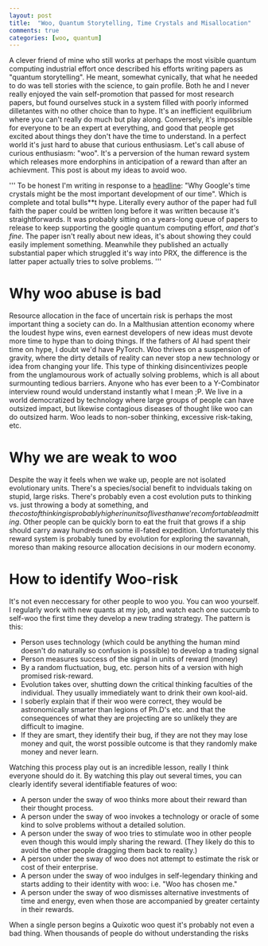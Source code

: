 ```yaml
---
layout: post
title:  "Woo, Quantum Storytelling, Time Crystals and Misallocation"
comments: true
categories: [woo, quantum]
---
```


A clever friend of mine who still works at perhaps the most visible quantum computing industrial effort once described his efforts writing papers as "quantum storytelling". He meant, somewhat cynically, that what he needed to do was tell stories with the science, to gain profile. Both he and I never really enjoyed the vain self-promotion that passed for most research papers, but found ourselves stuck in a system filled with poorly informed dilletantes with no other choice than to hype. It's an inefficient equilibrium where you can't really do much but play along. Conversely, it's impossible for everyone to be an expert at everything, and good that people get excited about things they don't have the time to understand. In a perfect world it's just hard to abuse that curious enthusiasm. Let's call abuse of curious enthusiasm: "woo". It's a perversion of the human reward system which releases more endorphins in anticipation of a reward than after an achievment. This post is about my ideas to avoid woo.

'''
To be honest I'm writing in response to a [headline](https://news.google.com/articles/CAIiEGkslEWMG6GBI-jG0hDhA-kqFwgEKg4IACoGCAowl7gmMPL_BTCUh8wG?hl=en-US&gl=US&ceid=US%3Aen): "Why Google's time crystals might be the most important development of our time". Which is complete and total bulls**t hype. Literally every author of the paper had full faith the paper could be written long before it was written because it's straightforwards. It was probably sitting on a years-long queue of papers to release to keep supporting the google quantum computing effort, _and that's fine_. The paper isn't really about new ideas, it's about showing they could easily implement something. Meanwhile they published an actually substantial paper which struggled it's way into PRX, the difference is the latter paper actually tries to solve problems.
'''

# Why woo abuse is bad
Resource allocation in the face of uncertain risk is perhaps the most important thing a society can do. In a Malthusian attention economy where the loudest hype wins, even earnest developers of new ideas must devote more time to hype than to doing things. If the fathers of AI had spent their time on hype, I doubt we'd have PyTorch. Woo thrives on a suspension of gravity, where the dirty details of reality can never stop a new technology or idea from changing your life. This type of thinking disincentivizes people from the unglamourous work of actually solving problems, which is all about surmounting tedious barriers. Anyone who has ever been to a Y-Combinator interview round would understand instantly what I mean ;P. We live in a world democratized by technology where large groups of people can have outsized impact, but likewise contagious diseases of thought like woo can do outsized harm. Woo leads to non-sober thinking, excessive risk-taking, etc.

# Why we are weak to woo
Despite the way it feels when we wake up, people are not isolated evolutionary units. There's a species/social benefit to indviduals taking on stupid, large risks. There's probably even a cost evolution puts to thinking vs. just throwing a body at something, and $the cost of thinking is probably higher in units of lives than we're comfortable admitting.$ Other people can be quickly born to eat the fruit that grows if a ship should carry away hundreds on some ill-fated expedition. Unfortunately this reward system is probably tuned by evolution for exploring the savannah, moreso than making resource allocation decisions in our modern economy.

# How to identify Woo-risk
It's not even neccessary for other people to woo you. You can woo yourself. I regularly work with new quants at my job, and watch each one succumb to self-woo the first time they develop a new trading strategy. The pattern is this:

- Person uses technology (which could be anything the human mind doesn't do naturally so confusion is possible) to develop a trading signal
- Person measures success of the signal in units of reward (money)
- By a random fluctuation, bug, etc. person hits of a version with high promised risk-reward.
- Evolution takes over, shutting down the critical thinking faculties of the individual. They usually immediately want to drink their own kool-aid.
- I soberly explain that if their woo were correct, they would be astronomically smarter than legions of Ph.D's etc. and that the consequences of what they are projecting are so unlikely they are difficult to imagine.
- If they are smart, they identify their bug, if they are not they may lose money and quit, the worst possible outcome is that they randomly make money and never learn.

Watching this process play out is an incredible lesson, really I think everyone should do it. By watching this play out several times, you can clearly identify several identifiable features of woo:

- A person under the sway of woo thinks more about their reward than their thought process.
- A person under the sway of woo invokes a technology or oracle of some kind to solve problems without a detailed solution.
- A person under the sway of woo tries to stimulate woo in other people even though this would imply sharing the reward. (They likely do this to avoid the other people dragging them back to reality.)
- A person under the sway of woo does not attempt to estimate the risk or cost of their enterprise.
- A person under the sway of woo indulges in self-legendary thinking and starts adding to their identity with woo: i.e. "Woo has chosen me."
- A person under the sway of woo dismisses alternative investments of time and energy, even when those are accompanied by greater certainty in their rewards.

When a single person begins a Quixotic woo quest it's probably not even a bad thing. When thousands of people do without understanding the risks
